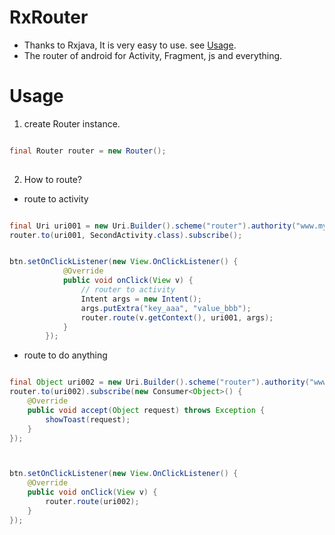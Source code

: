 # RxRouter
- Thanks to Rxjava, It is very easy to use. see [Usage](#Usage).
- The router of android for Activity, Fragment, js and everything.

# Usage

1. create Router instance.

```java

final Router router = new Router();
        
```

2. How to route?

- route to activity

```java

final Uri uri001 = new Uri.Builder().scheme("router").authority("www.mycompany.com").appendPath("second_activity").build();
router.to(uri001, SecondActivity.class).subscribe();


btn.setOnClickListener(new View.OnClickListener() {
            @Override
            public void onClick(View v) {
                // router to activity
                Intent args = new Intent();
                args.putExtra("key_aaa", "value_bbb");
                router.route(v.getContext(), uri001, args);
            }
        });

```

- route to do anything


```java

final Object uri002 = new Uri.Builder().scheme("router").authority("www.mycompany.com").appendPath("call_some_method").build();
router.to(uri002).subscribe(new Consumer<Object>() {
    @Override
    public void accept(Object request) throws Exception {
        showToast(request);
    }
});



btn.setOnClickListener(new View.OnClickListener() {
    @Override
    public void onClick(View v) {
        router.route(uri002);
    }
});

```
